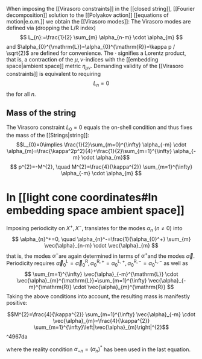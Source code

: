 When imposing the [[Virasoro constraints]] in the [[closed string]], [[Fourier decomposition]] solution to the [[Polyakov action]] [[equations of motion|e.o.m.]] we obtain the [[Virasoro modes]]:
The Virasoro modes are defined via (dropping the $\mathrm{L} / \mathrm{R}$ index)
$$
L_{n}:=\frac{1}{2} \sum_{m} \alpha_{n-m} \cdot \alpha_{m}
$$
and $\alpha_{0}^{\mathrm{L}}=\alpha_{0}^{\mathrm{R}}=\kappa p / \sqrt{2}$ are defined for convenience. The $\cdot$ signifies a Lorentz product, that is, a contraction of the $\mu, \nu$-indices with the [[embedding space|ambient space]] metric $\eta_{\mu \nu}$.
Demanding validity of the [[Virasoro constraints]] is equivalent to requiring
$$
L_{n}=0
$$
the for all $n$. 
## Mass of the string
The Virasoro constraint $L_{0}=0$ equals the on-shell condition and thus fixes the mass of the [[Strings|string]]:
$$L_{0}=0\implies \frac{1}{2}\sum_{m=0}^{\infty} \alpha_{-m} \cdot \alpha_{m}=\frac{\kappa^2p^2}{4}+\frac{1}{2}\sum_{m=1}^{\infty} \alpha_{-m} \cdot \alpha_{m}$$
$$
p^{2}=-M^{2}, \quad M^{2}=\frac{4}{\kappa^{2}} \sum_{m=1}^{\infty} \alpha_{-m} \cdot \alpha_{m}
$$


# In [[light cone coordinates#In embedding space ambient space]]

Imposing periodicity  on $X^+, X^-$,  translates for the modes  $\alpha_{n}\ (n \neq 0)$ into
$$
\alpha_{n}^+=0, \quad \alpha_{n}^-=\frac{1}{\alpha_{0}^+} \sum_{m} \vec{\alpha}_{n-m} \cdot \vec{\alpha}_{m}
$$
that is, the modes $\alpha^-$are again determined in terms of $\alpha^+$and the modes $\vec{\alpha}$. Periodicity requires $\vec{\alpha}_{0}^{\mathrm{L}}=\vec{\alpha}_{0}^{\mathrm{R}}, \alpha_{0}^{\mathrm{R},+}=\alpha_{0}^{\mathrm{L},+}, \alpha_{0}^{\mathrm{R},-}=\alpha_{0}^{\mathrm{L},-}$ as well as
$$
\sum_{m=1}^{\infty} \vec{\alpha}_{-m}^{\mathrm{L}} \cdot \vec{\alpha}_{m}^{\mathrm{L}}=\sum_{m=1}^{\infty} \vec{\alpha}_{-m}^{\mathrm{R}} \cdot \vec{\alpha}_{m}^{\mathrm{R}}
$$
Taking the above conditions into account, the resulting mass is manifestly positive:

$$M^{2}=\frac{4}{\kappa^{2}} \sum_{m=1}^{\infty} \vec{\alpha}_{-m} \cdot \vec{\alpha}_{m}=\frac{4}{\kappa^{2}} \sum_{m=1}^{\infty}\left|\vec{\alpha}_{m}\right|^{2}$$^4967da

where the reality condition $\alpha_{-n}=\left(\alpha_{n}\right)^{*}$ has been used in the last equation. 
